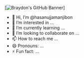 

[![Braydon's GitHub Banner](https://user-images.githubusercontent.com/80781196/190216139-7697aa5a-c9a0-4bd6-80bf-3aca76a2e1c8.gif)]


- 👋 Hi, I’m @hasanujjamanjibon
- 👀 I’m interested in ...
- 🌱 I’m currently learning ...
- 💞️ I’m looking to collaborate on ...
- 📫 How to reach me ...
- 😄 Pronouns: ...
- ⚡ Fun fact: ...

<!---
hasanujjamanjibon/hasanujjamanjibon is a ✨ special ✨ repository because its `README.md` (this file) appears on your GitHub profile.
You can click the Preview link to take a look at your changes.
--->
